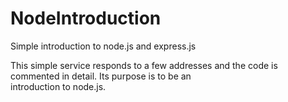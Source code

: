 # NodeIntroduction
Simple introduction to node.js and express.js

This simple service responds to a few addresses and the code is commented in detail. Its purpose is to be an \
introduction to node.js.
